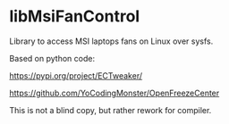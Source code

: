 # libMsiFanControl
Library to access MSI laptops fans on Linux over sysfs.

Based on python code:

https://pypi.org/project/ECTweaker/


https://github.com/YoCodingMonster/OpenFreezeCenter


This is not a blind copy, but rather rework for compiler.

